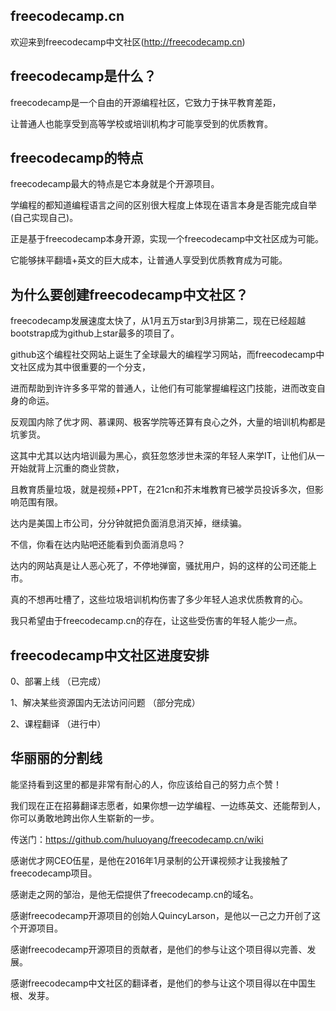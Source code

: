 ## freecodecamp.cn
欢迎来到freecodecamp中文社区(http://freecodecamp.cn)

## freecodecamp是什么？
freecodecamp是一个自由的开源编程社区，它致力于抹平教育差距，

让普通人也能享受到高等学校或培训机构才可能享受到的优质教育。

## freecodecamp的特点
freecodecamp最大的特点是它本身就是个开源项目。

学编程的都知道编程语言之间的区别很大程度上体现在语言本身是否能完成自举(自己实现自己)。

正是基于freecodecamp本身开源，实现一个freecodecamp中文社区成为可能。

它能够抹平翻墙+英文的巨大成本，让普通人享受到优质教育成为可能。

## 为什么要创建freecodecamp中文社区？
freecodecamp发展速度太快了，从1月五万star到3月排第二，现在已经超越bootstrap成为github上star最多的项目了。

github这个编程社交网站上诞生了全球最大的编程学习网站，而freecodecamp中文社区成为其中很重要的一个分支，

进而帮助到许许多多平常的普通人，让他们有可能掌握编程这门技能，进而改变自身的命运。

反观国内除了优才网、慕课网、极客学院等还算有良心之外，大量的培训机构都是坑爹货。

这其中尤其以达内培训最为黑心，疯狂忽悠涉世未深的年轻人来学IT，让他们从一开始就背上沉重的商业贷款，

且教育质量垃圾，就是视频+PPT，在21cn和芥末堆教育已被学员投诉多次，但影响范围有限。

达内是美国上市公司，分分钟就把负面消息消灭掉，继续骗。

不信，你看在达内贴吧还能看到负面消息吗？

达内的网站真是让人恶心死了，不停地弹窗，骚扰用户，妈的这样的公司还能上市。

真的不想再吐槽了，这些垃圾培训机构伤害了多少年轻人追求优质教育的心。

我只希望由于freecodecamp.cn的存在，让这些受伤害的年轻人能少一点。

## freecodecamp中文社区进度安排
 0、部署上线  （已完成）

 1、解决某些资源国内无法访问问题 （部分完成）

 2、课程翻译  （进行中）
 
## 华丽丽的分割线
 能坚持看到这里的都是非常有耐心的人，你应该给自己的努力点个赞！

 我们现在正在招募翻译志愿者，如果你想一边学编程、一边练英文、还能帮到人，你可以勇敢地跨出你人生崭新的一步。

 传送门：https://github.com/huluoyang/freecodecamp.cn/wiki

 感谢优才网CEO伍星，是他在2016年1月录制的公开课视频才让我接触了freecodecamp项目。
 
 感谢走之网的邹治，是他无偿提供了freecodecamp.cn的域名。
 
 感谢freecodecamp开源项目的创始人QuincyLarson，是他以一己之力开创了这个开源项目。
 
 感谢freecodecamp开源项目的贡献者，是他们的参与让这个项目得以完善、发展。
 
 感谢freecodecamp中文社区的翻译者，是他们的参与让这个项目得以在中国生根、发芽。
